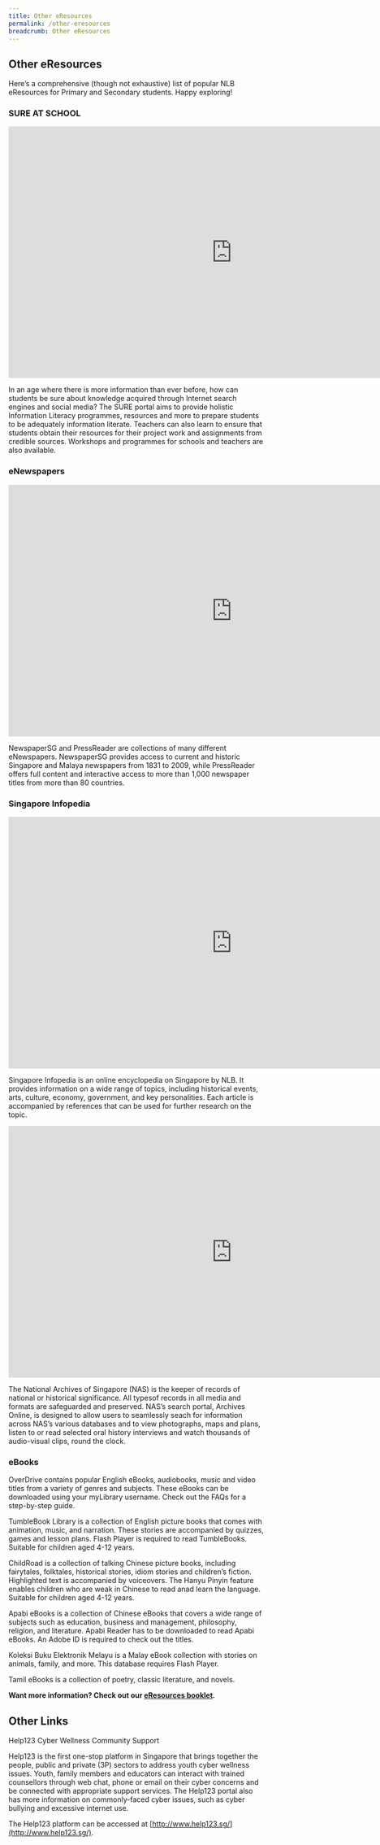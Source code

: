 ```yaml
---
title: Other eResources
permalink: /other-eresources
breadcrumb: Other eResources
---
```


## **Other eResources**

Here’s a comprehensive (though not exhaustive) list of popular NLB eResources for Primary and Secondary students. Happy exploring!

### SURE AT SCHOOL

<iframe class="center-youtube" width="880" height="495" src="https://www.youtube.com/embed/cyp1QzniYqM" frameborder="0" allow="accelerometer; autoplay; clipboard-write; encrypted-media; gyroscope; picture-in-picture" allowfullscreen></iframe>

In an age where there is more information than ever before, how can students be sure about knowledge acquired through Internet search engines and social media? The SURE portal aims to provide holistic Information Literacy programmes, resources and more to prepare students to be adequately information literate. Teachers can also learn to ensure that students obtain their resources for their project work and assignments from credible sources. Workshops and programmes for schools and teachers are also available.

### eNewspapers

<iframe class="center-youtube" width="880" height="495" src="https://www.youtube.com/embed/9LjwBMyDeJk" frameborder="0" allow="accelerometer; autoplay; clipboard-write; encrypted-media; gyroscope; picture-in-picture" allowfullscreen></iframe>

NewspaperSG and PressReader are collections of many different eNewspapers. NewspaperSG provides access to current and historic Singapore and Malaya newspapers from 1831 to 2009, while PressReader  offers full content and interactive access to more than 1,000 newspaper titles from more than 80 countries.

### Singapore Infopedia

<iframe class="center-youtube" width="880" height="495" src="https://www.youtube.com/embed/sPkNSb3_I9A" frameborder="0" allow="accelerometer; autoplay; clipboard-write; encrypted-media; gyroscope; picture-in-picture" allowfullscreen></iframe>

Singapore Infopedia is an online encyclopedia on Singapore by NLB. It provides information on a wide range of topics, including historical events, arts, culture, economy, government, and key personalities. Each article is accompanied by references that can be used for further research on the topic.

<iframe class="center-youtube" width="880" height="495" src="https://www.youtube.com/embed/9tXzVzZrlEQ" frameborder="0" allow="accelerometer; autoplay; clipboard-write; encrypted-media; gyroscope; picture-in-picture" allowfullscreen></iframe>

The National Archives of Singapore (NAS) is the keeper of records of national or historical significance. All typesof records in all media and formats are safeguarded and preserved. NAS’s search portal, Archives Online, is designed to allow users to seamlessly seach for information across NAS’s various databases and to view photographs, maps and plans, listen to or read selected oral history interviews and watch thousands of audio-visual clips, round the clock.

### eBooks

OverDrive contains popular English eBooks, audiobooks, music and video titles from a variety of genres and subjects. These eBooks can be downloaded using your myLibrary username. Check out the FAQs for a step-by-step guide.

TumbleBook Library is a collection of English picture books that comes with animation, music, and narration. These stories are accompanied by quizzes, games and lesson plans. Flash Player is required to read TumbleBooks. Suitable for children aged 4-12 years.

ChildRoad is a collection of talking Chinese picture books, including fairytales, folktales, historical stories, idiom stories and children’s fiction. Highlighted text is accompanied by voiceovers. The Hanyu Pinyin feature enables children who are weak in Chinese to read anad learn the language. Suitable for children aged 4-12 years.

Apabi eBooks is a collection of Chinese eBooks that covers a wide range of subjects such as education, business and management, philosophy, religion, and literature. Apabi Reader has to be downloaded to read Apabi eBooks. An Adobe ID is required to check out the titles.

Koleksi Buku Elektronik Melayu is a Malay eBook collection with stories on animals, family, and more. This database requires Flash Player.

Tamil eBooks is a collection of poetry, classic literature, and novels.

 

**Want more information? Check out our [eResources booklet](/images/unsorted/hidden/NLB-eResource-Booklet.pdf).**

## **Other Links**

Help123 Cyber Wellness Community Support

Help123 is the first one-stop platform in Singapore that brings together the people, public and private (3P) sectors to address youth cyber wellness issues. Youth, family members and educators can interact with trained counsellors through web chat, phone or email on their cyber concerns and be connected with appropriate support services. The Help123 portal also has more information on commonly-faced cyber issues, such as cyber bullying and excessive internet use.

The Help123 platform can be accessed at [http://www.help123.sg/](http://www.help123.sg/).
